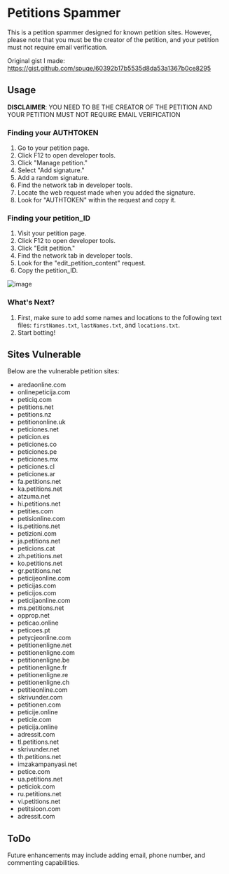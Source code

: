 # Petitions Spammer

This is a petition spammer designed for known petition sites. However, please note that you must be the creator of the petition, and your petition must not require email verification.

Original gist I made: https://gist.github.com/spuqe/60392b17b5535d8da53a1367b0ce8295

## Usage

**DISCLAIMER**: YOU NEED TO BE THE CREATOR OF THE PETITION AND YOUR PETITION MUST NOT REQUIRE EMAIL VERIFICATION

### Finding your AUTHTOKEN

1. Go to your petition page.
2. Click F12 to open developer tools.
3. Click "Manage petition."
4. Select "Add signature."
5. Add a random signature.
6. Find the network tab in developer tools.
7. Locate the web request made when you added the signature.
8. Look for "AUTHTOKEN" within the request and copy it.

### Finding your petition_ID

1. Visit your petition page.
2. Click F12 to open developer tools.
3. Click "Edit petition."
4. Find the network tab in developer tools.
5. Look for the "edit_petition_content" request.
6. Copy the petition_ID.

![image](https://github.com/spuqe/petitions-spammer/assets/47760072/f28b9b4c-82ed-44fa-ad2e-f274c9c52cea)

### What's Next?

1. First, make sure to add some names and locations to the following text files: `firstNames.txt`, `lastNames.txt`, and `locations.txt`.
2. Start botting!

## Sites Vulnerable

Below are the vulnerable petition sites:

* aredaonline.com
* onlinepeticija.com
* peticiq.com
* petitions.net
* petitions.nz
* petitiononline.uk
* peticiones.net
* peticion.es
* peticiones.co
* peticiones.pe
* peticiones.mx
* peticiones.cl
* peticiones.ar
* fa.petitions.net
* ka.petitions.net
* atzuma.net
* hi.petitions.net
* petities.com
* petisionline.com
* is.petitions.net
* petizioni.com
* ja.petitions.net
* peticions.cat
* zh.petitions.net
* ko.petitions.net
* gr.petitions.net
* peticijeonline.com
* peticijas.com
* peticijos.com
* peticijaonline.com
* ms.petitions.net
* opprop.net
* peticao.online
* peticoes.pt
* petycjeonline.com
* petitionenligne.net
* petitionenligne.com
* petitionenligne.be
* petitionenligne.fr
* petitionenligne.re
* petitionenligne.ch
* petitieonline.com
* skrivunder.com
* petitionen.com
* peticije.online
* peticie.com
* peticija.online
* adressit.com
* tl.petitions.net
* skrivunder.net
* th.petitions.net
* imzakampanyasi.net
* petice.com
* ua.petitions.net
* peticiok.com
* ru.petitions.net
* vi.petitions.net
* petitsioon.com
* adressit.com

## ToDo

Future enhancements may include adding email, phone number, and commenting capabilities.
